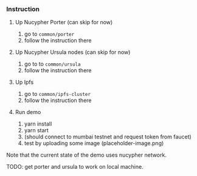 ### Instruction

1. Up Nucypher Porter (can skip for now)

    1. go to `common/porter`
    2. follow the instruction there

2. Up Nucypher Ursula nodes (can skip for now)

    1. go to to `common/ursula`
    2. follow the instruction there

3. Up Ipfs
    1. go to `common/ipfs-cluster`
    2. follow the instruction there

4. Run demo
    1. yarn install
    2. yarn start
    3. (should connect to mumbai testnet and request token from faucet) 
    4. test by uploading some image (placeholder-image.png)

Note that the current state of the demo uses nucypher network.

TODO: get porter and ursula to work on local machine.